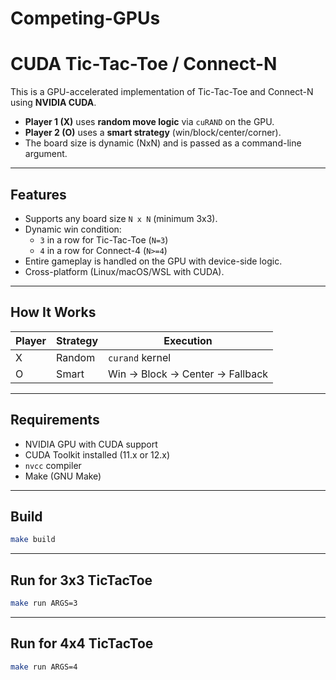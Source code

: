 # Competing-GPUs

# CUDA Tic-Tac-Toe / Connect-N

This is a GPU-accelerated implementation of Tic-Tac-Toe and Connect-N using **NVIDIA CUDA**.

- **Player 1 (X)** uses **random move logic** via `cuRAND` on the GPU.
- **Player 2 (O)** uses a **smart strategy** (win/block/center/corner).
- The board size is dynamic (NxN) and is passed as a command-line argument.

---

## Features

- Supports any board size `N x N` (minimum 3x3).
- Dynamic win condition: 
  - `3` in a row for Tic-Tac-Toe (`N=3`)
  - `4` in a row for Connect-4 (`N>=4`)
- Entire gameplay is handled on the GPU with device-side logic.
- Cross-platform (Linux/macOS/WSL with CUDA).

---

## How It Works

| Player | Strategy | Execution                       |
|--------|----------|---------------------------------|
| X      | Random   | `curand` kernel                 |
| O      | Smart    | Win → Block → Center → Fallback |

---

## Requirements

- NVIDIA GPU with CUDA support
- CUDA Toolkit installed (11.x or 12.x)
- `nvcc` compiler
- Make (GNU Make) 

---

## Build
```bash
make build
```
---

## Run for 3x3 TicTacToe
```bash
make run ARGS=3 
```
---

## Run for 4x4 TicTacToe
```bash
make run ARGS=4 

